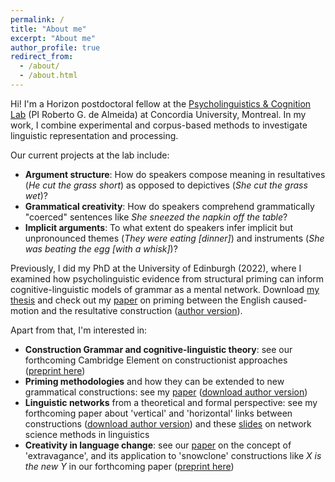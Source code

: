 ```yaml
---
permalink: /
title: "About me"
excerpt: "About me"
author_profile: true
redirect_from: 
  - /about/
  - /about.html
---
```


Hi! I'm a Horizon postdoctoral fellow at the <a href="https://psycholinguistics.weebly.com/">Psycholinguistics & Cognition Lab</a> (PI Roberto G. de Almeida) at Concordia University, Montreal. 
In my work, I combine experimental and corpus-based methods to investigate linguistic representation and processing.

Our current projects at the lab include:
<ul>
  <li><b>Argument structure</b>: How do speakers compose meaning in resultatives (<i>He cut the grass short</i>) as opposed to depictives (<i>She cut the grass wet</i>)?</li>
  <li><b>Grammatical creativity</b>: How do speakers comprehend grammatically "coerced" sentences like <i>She sneezed the napkin off the table</i>?</li>
  <li><b>Implicit arguments</b>: To what extent do speakers infer implicit but unpronounced themes (<i>They were eating [dinner]</i>) and instruments (<i>She was beating the egg [with a whisk]</i>)?</li>
</ul>

Previously, I did my PhD at the University of Edinburgh (2022), where I examined how psycholinguistic evidence from structural priming can inform cognitive-linguistic models of grammar as a mental network. Download <a href="https://tungerer.github.io/files/Ungerer-2022-Structural-priming-in-the-grammatical-network.pdf">my thesis</a> and check out my <a href="https://doi.org/10.1515/cog-2020-0016">paper</a> on priming between the English caused-motion and the resultative construction (<a href="https://tungerer.github.io/files/Ungerer-2021-Using-structural-priming-to-test-links.pdf">author version</a>).

Apart from that, I'm interested in:
<ul>
  <li><b>Construction Grammar and cognitive-linguistic theory</b>: see our forthcoming Cambridge Element on constructionist approaches (<a href="https://doi.org/10.31234/osf.io/83dvj">preprint here</a>)</li>
  <li><b>Priming methodologies</b> and how they can be extended to new grammatical constructions: see my <a href="https://doi.org/10.1515/gcla-2022-0008">paper</a> (<a href="https://tungerer.github.io/files/Ungerer-2022-Extending-structural-priming.pdf">download author version</a>)</li>
  <li><b>Linguistic networks</b> from a theoretical and formal perspective: see my forthcoming paper about 'vertical' and 'horizontal' links between constructions (<a href="https://tungerer.github.io/files/Ungerer-forthc-Vertical-and-horizontal-links.pdf">download author version</a>) and these <a href="https://tungerer.github.io/files/Ungerer-2021-Network-science-methods.pdf">slides</a> on network science methods in linguistics</li>
  <li><b>Creativity in language change</b>: see our <a href="https://doi.org/10.1075/bjl.00058.ung">paper</a> on the concept of 'extravagance', and its application to 'snowclone' constructions like <i>X is the new Y</i> in our forthcoming paper (<a href="https://doi.org/10.31234/osf.io/y6a8g">preprint here</a>)</li>
</ul>
